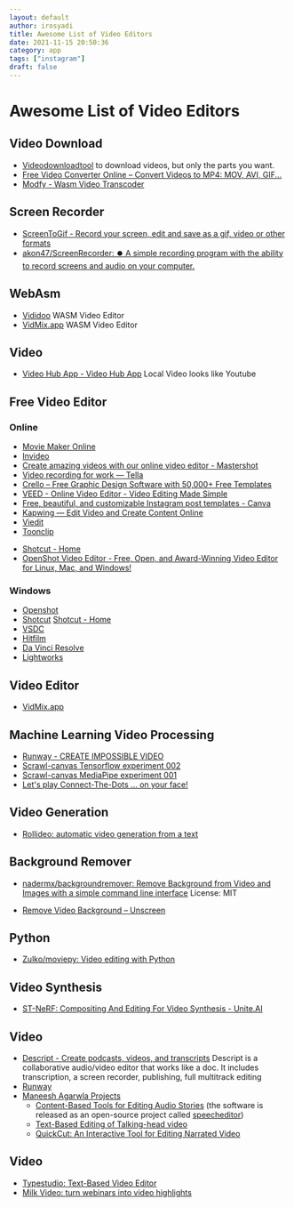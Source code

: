 ```yaml
---
layout: default
author: irosyadi
title: Awesome List of Video Editors
date: 2021-11-15 20:50:36
category: app
tags: ["instagram"]
draft: false
---
```


# Awesome List of Video Editors

## Video Download
- [Videodownloadtool](https://videodownloadtool.io/)   to download videos, but only the parts you want.
- [Free Video Converter Online – Convert Videos to MP4: MOV, AVI, GIF...](https://vidds.co/free-video-converter/)
- [Modfy - Wasm Video Transcoder](https://modfy.video/)

## Screen Recorder
- [ScreenToGif - Record your screen, edit and save as a gif, video or other formats](https://www.screentogif.com/)
- [akon47/ScreenRecorder: ⏺️ A simple recording program with the ability to record screens and audio on your computer.](https://github.com/akon47/ScreenRecorder)

## WebAsm
- [Vididoo](https://vididoo.vercel.app/) WASM Video Editor
- [VidMix.app](https://vidmix.app/) WASM Video Editor

## Video
- [Video Hub App - Video Hub App](https://videohubapp.com/en/) Local Video looks like Youtube

## Free Video Editor  
### Online
- [Movie Maker Online](https://moviemakeronline.com/)
- [Invideo](https://invideo.io/)
- [Create amazing videos with our online video editor - Mastershot](https://mastershot.app/)
- [Video recording for work — Tella](https://www.tella.tv/)
- [Crello – Free Graphic Design Software with 50,000+ Free Templates](https://crello.com/)
- [VEED - Online Video Editor - Video Editing Made Simple](https://www.veed.io/)
- [Free, beautiful, and customizable Instagram post templates - Canva](https://www.canva.com/instagram-posts/templates/)
- [Kapwing — Edit Video and Create Content Online](https://www.kapwing.com/)
- [Viedit](https://viedit.com/)
- [Toonclip](https://toonclip.com/)
* [Shotcut - Home](https://shotcut.org/)
* [OpenShot Video Editor - Free, Open, and Award-Winning Video Editor for Linux, Mac, and Windows!](https://www.openshot.org/)

### Windows
- [Openshot](https://www.openshot.org/)
- [Shotcut](https://shotcut.org/) [Shotcut - Home](https://www.shotcutapp.com/)
- [VSDC](http://www.videosoftdev.com/free-video-editor)
- [Hitfilm](https://fxhome.com/hitfilm-express)
- [Da Vinci Resolve](https://www.blackmagicdesign.com/uk/products/davinciresolve/)
- [Lightworks](https://www.lwks.com/)

## Video Editor
- [VidMix.app](https://vidmix.app/)

## Machine Learning Video Processing
- [Runway - CREATE IMPOSSIBLE VIDEO](https://runwayml.com/)
- [Scrawl-canvas Tensorflow experiment 002](https://codepen.io/kaliedarik/pen/ZEeoZaP)
- [Scrawl-canvas MediaPipe experiment 001](https://codepen.io/kaliedarik/pen/PopBxBM)
- [Let's play Connect-The-Dots ... on your face!](https://codepen.io/kaliedarik/pen/VwpGrVG)

## Video Generation
- [Rollideo: automatic video generation from a text](https://rollideo.com/)

## Background Remover
- [nadermx/backgroundremover: Remove Background from Video and Images with a simple command line interface](https://github.com/nadermx/backgroundremover) License: MIT
* [Remove Video Background – Unscreen](https://www.unscreen.com/)


## Python
- [Zulko/moviepy: Video editing with Python](https://github.com/Zulko/moviepy)

## Video Synthesis
- [ST-NeRF: Compositing And Editing For Video Synthesis - Unite.AI](https://www.unite.ai/st-nerf-compositing-and-editing-for-video-synthesis/)

## Video
- [Descript - Create podcasts, videos, and transcripts](https://www.descript.com/) Descript is a collaborative audio/video editor that works like a doc. It includes transcription, a screen recorder, publishing, full multitrack editing
- [Runway](https://runwayml.com/)
- [Maneesh Agarwla Projects](https://graphics.stanford.edu/~maneesh/)
    - [Content-Based Tools for Editing Audio Stories](http://vis.berkeley.edu/papers/audiostories/) (the software is released as an open-source project called [speecheditor](https://ucbvislab.github.io/speecheditor/))
    - [Text-Based Editing of Talking-head video](https://www.ohadf.com/projects/text-based-editing/)
    - [QuickCut: An Interactive Tool for Editing Narrated Video](https://graphics.stanford.edu/projects/quickcut/)

## Video
- [Typestudio: Text-Based Video Editor](https://typestudio.co)
- [Milk Video: turn webinars into video highlights](https://milk.video/)